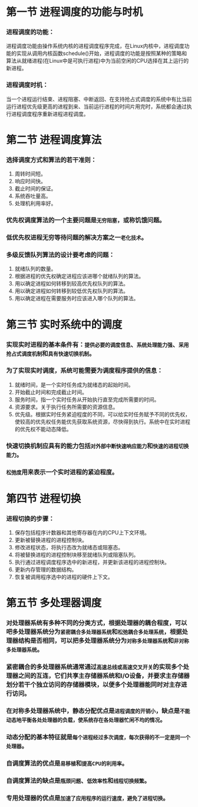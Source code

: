 # 第一节 进程调度的功能与时机
### 进程调度的功能：
  进程调度功能由操作系统内核的进程调度程序完成，在Linux内核中，进程调度功能的实现从调用内核函数schedule()开始，进程调度的功能是按照某种的策略和算法从就绪进程(在Linux中是可执行进程)中为当前空闲的CPU选择在其上运行的新进程。

### 进程调度时机：
  当一个进程运行结束、进程阻塞、中断返回、在支持抢占式调度的系统中有比当前运行进程优先级更高的进程到来、当前运行进程的时间片用完时，系统都会通过执行进程调度程序重新进程进程调度。

# 第二节 进程调度算法
### 选择调度方式和算法的若干准则：
1. 周转时间短。
2. 响应时间快。
3. 截止时间的保证。
4. 系统吞吐量高。
5. 处理机利用率好。

### 优先权调度算法的一个主要问题是`无穷阻塞`，或称饥饿问题。

### 低优先权进程无穷等待问题的解决方案之一`老化技术`。

### 多级反馈队列算法的设计要考虑的问题：
1. 就绪队列的数量。
2. 根据进程的优先权确定进程应该进哪个就绪队列的算法。
3. 用以确定进程如何转移到较高优先权队列的算法。
4. 用以确定进程如何转移到较低优先权队列的算法。
5. 用以确定进程在需要服务时应该进入哪个队列的算法。

# 第三节 实时系统中的调度
### 实现实时进程的基本条件有：`提供必要的调度信息`、`系统处理能力强`、`采用抢占式调度机制`和`具有快速切换机制`。

### 为了实现实时调度，系统可能需要为调度程序提供的信息：
1. 就绪时间，是一个实时任务成为就绪态的起始时间。
2. 开始截止时间和完成截止时间。
3. 服务时间，指一个实时任务从开始执行直至完成所需要的时间。
4. 资源要求。关于执行任务所需要的资源信息。
5. 优先级。根据实时任务紧迫程度的不同，可以给实时任务赋予不同的优先权，使较高的优先权任务能优先获取系统资源，尽快得到执行。系统中在实时进程的优先权不能动态降低。

### 快速切换机制应具有的能力包括`对外部中断快速响应能力`和`快速的进程切换能力`。

### `松弛度`用来表示一个实时进程的紧迫程度。

# 第四节 进程切换
### 进程切换的步骤：
1. 保存包括程序计数器和其他寄存器在内的CPU上下文环境。
2. 更新被替换进程的进程控制块。
3. 修改进程状态，将执行态改为就绪态或阻塞态。
4. 将被替换进程的进程控制块移至就绪队列或阻塞队列。
5. 执行通过进程调度程序选中的新进程，并更新该进程的进程控制块。
6. 更新内存管理的数据结构。
7. 恢复被调用程序选中的进程的硬件上下文。

# 第五节 多处理器调度
### 对处理器系统有多种不同的分类方式，根据处理器的耦合程度，可以吧多处理器系统分为`紧密耦合多处理器系统`和`松弛耦合多处理系统`，根据处理器结构是否相同，可以把多处理器系统分为`对称多处理器系统`和`非对称多处理器系统`。

### 紧密耦合的多处理器系统通常通过`高速总线或高速交叉开关`的实现多个处理器之间的互连，它们共享主存储器系统和I/O设备，并要求主存储器划分若干个独立访问的存储器模块，以便多个处理器能同时对主存进行访问。

### 在对称多处理器系统中，静态分配优点是`进程调度的开销小`，缺点是`不能动态地平衡各处处理器的负载，使系统存在各处理器忙闲不均的情况`。

### 动态分配的基本特征就是`每个进程经过多次调度，每次获得的不一定是同一个处理器`。

### 自调度算法的优点是`易移植`和`提高CPU的利用率`。

### 自调度算法的缺点是`瓶颈问题`、`低效率性`和`线程切换频繁`。

### 专用处理器的优点是`加速了应用程序的运行速度，避免了进程切换`。
